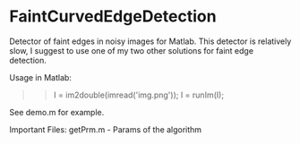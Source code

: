 FaintCurvedEdgeDetection
========================

Detector of faint edges in noisy images for Matlab.
This detector is relatively slow, I suggest to use one of my two other solutions for faint edge detection.

Usage in Matlab:

>> I  = im2double(imread('img.png'));
>> I = runIm(I);

See demo.m for example.

Important Files:
getPrm.m - Params of the algorithm
